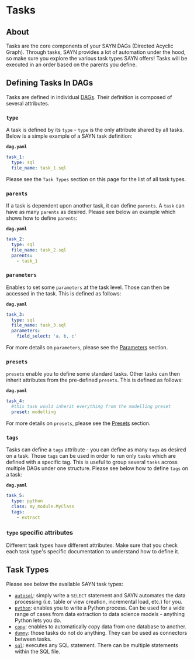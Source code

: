 # Tasks

## About

Tasks are the core components of your SAYN DAGs (Directed Acyclic Graph). Through tasks, SAYN provides a lot of automation under the hood, so make sure you explore the various task types SAYN offers! Tasks will be executed in an order based on the parents you define.

## Defining Tasks In DAGs

Tasks are defined in individual [DAGs](../dags.md). Their definition is composed of several attributes.

### `type`

A task is defined by its `type` - `type` is the only attribute shared by all tasks. Below is a simple example of a SAYN task definition:

**`dag.yaml`**
```yaml
task_1:
  type: sql
  file_name: task_1.sql
```
Please see the `Task Types` section on this page for the list of all task types.

### `parents`

If a task is dependent upon another task, it can define `parents`. A `task` can have as many `parents` as desired. Please see below an example which shows how to define `parents`:

**`dag.yaml`**
```yaml
task_2:
  type: sql
  file_name: task_2.sql
  parents:
    - task_1
```

### `parameters`

Enables to set some `parameters` at the task level. Those can then be accessed in the task. This is defined as follows:

**`dag.yaml`**
```yaml
task_3:
  type: sql
  file_name: task_3.sql
  parameters:
    field_select: 'a, b, c'
```

For more details on `parameters`, please see the [Parameters](../parameters.md) section.

### `presets`

`presets` enable you to define some standard tasks. Other tasks can then inherit attributes from the pre-defined `presets`. This is defined as follows:

**`dag.yaml`**
```yaml
task_4:
  #this task would inherit everything from the modelling preset
  preset: modelling
```

For more details on `presets`, please see the [Presets](../presets.md) section.

### `tags`

Tasks can define a `tags` attribute - you can define as many `tags` as desired on a task. Those `tags` can be used in order to run only `tasks` which are defined with a specific tag. This is useful to group several `tasks` across multiple DAGs under one structure. Please see below how to define `tags` on a task:

**`dag.yaml`**
```yaml
task_5:
  type: python
  class: my_module.MyClass
  tags:
    - extract
```

### `type` specific attributes

Different task types have different attributes. Make sure that you check each task type's specific documentation to understand how to define it.

## Task Types

Please see below the available SAYN task types:

- [`autosql`](autosql.md): simply write a `SELECT` statement and SAYN automates the data processing (i.e. table or view creation, incremental load, etc.) for you.
- [`python`](python.md): enables you to write a Python process. Can be used for a wide range of cases from data extraction to data science models - anything Python lets you do.
- [`copy`](copy.md): enables to automatically copy data from one database to another.
- [`dummy`](dummy.md): those tasks do not do anything. They can be used as connectors between tasks.
- [`sql`](sql.md): executes any SQL statement. There can be multiple statements within the SQL file.
